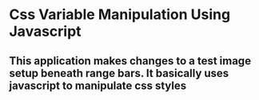 # Css Variable Manipulation Using Javascript
## This application makes changes to a test image setup beneath range bars. It basically uses javascript to manipulate css styles
